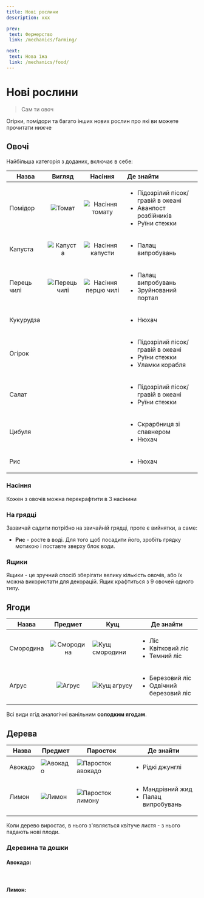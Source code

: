 ```yaml
---
title: Нові рослини 
description: xxx

prev:
 text: Фермерство
 link: /mechanics/farming/

next:
 text: Нова їжа
 link: /mechanics/food/
---
```


# Нові рослини

>Сам ти овоч  

Огірки, помідори та багато інших нових рослин про які ви можете прочитати нижче

## Овочі

Найбільша категорія з доданих, включає в себе:

| Назва | Вигляд | Насіння | Де знайти |
| -- | :--: | :--: | :-- |
| Помідор | <img class="antialiasing-off img-mehanics-plants-items" src="/public/images/mechanics/new-plants/tomato.png" alt="Томат"> | <img class="antialiasing-off img-mehanics-plants-items" src="/public/images/mechanics/new-plants/tomato_seeds.png" alt="Насіння томату"> | <ul> <li>Підозрілий пісок/гравій в океані</li><li>Аванпост розбійників</li><li>Руїни стежки</li> </ul> |
| Капуста | <img class="antialiasing-off img-mehanics-plants-items" src="/public/images/mechanics/new-plants/cabbage.png" alt="Капуста"> | <img class="antialiasing-off img-mehanics-plants-items" src="/public/images/mechanics/new-plants/cabbage_seeds.png" alt="Насіння капусти"> | <ul><li>Палац випробувань</li></ul> |
| Перець чилі | <img class="antialiasing-off img-mehanics-plants-items" src="/public/images/mechanics/new-plants/chilli_pepper.png" alt="Перець чилі"> | <img class="antialiasing-off img-mehanics-plants-items" src="/public/images/mechanics/new-plants/chilli_pepper_seeds.png" alt="Насіння перцю чилі"> | <ul><li>Палац випробувань</li><li>Зруйнований портал</li></ul> |
| Кукурудза | <img class="antialiasing-off img-mehanics-plants-items" src="/public/images/mechanics/new-plants/corn.png" alt=""> | <img class="antialiasing-off img-mehanics-plants-items" src="/public/images/mechanics/new-plants/corn_seeds.png" alt=""> | <ul><li>Нюхач</li></ul> |
| Огірок | <img class="antialiasing-off img-mehanics-plants-items" src="/public/images/mechanics/new-plants/cucumber.png" alt=""> | <img class="antialiasing-off img-mehanics-plants-items" src="/public/images/mechanics/new-plants/cucumber_seeds.png" alt=""> | <ul><li>Підозрілий пісок/гравій в океані</li><li>Руїни стежки</li><li>Уламки корабля</li></ul> |
| Салат | <img class="antialiasing-off img-mehanics-plants-items" src="/public/images/mechanics/new-plants/lettuce.png" alt=""> | <img class="antialiasing-off img-mehanics-plants-items" src="/public/images/mechanics/new-plants/lettuce_seeds.png" alt=""> | <ul><li>Підозрілий пісок/гравій в океані</li><li>Руїни стежки</li></ul> |
| Цибуля | <img class="antialiasing-off img-mehanics-plants-items" src="/public/images/mechanics/new-plants/onion.png" alt=""> | <img class="antialiasing-off img-mehanics-plants-items" src="/public/images/mechanics/new-plants/onion_seeds.png" alt=""> | <ul><li>Скрарбниця зі спавнером</li><li>Нюхач</li></ul> |
| Рис | <img class="antialiasing-off img-mehanics-plants-items" src="/public/images/mechanics/new-plants/rice_panicle.png" alt=""> | <img class="antialiasing-off img-mehanics-plants-items" src="/public/images/mechanics/new-plants/rice.png" alt=""> | <ul><li>Нюхач</li></ul> |
<!-- Для копіювання 
||||||
<img src="/public/images/mechanics/new-plants/" alt="" height="32" width="32">
-->
### Насіння

Кожен з овочів можна перекрафтити в 3 насінини

### На грядці

Зазвичай садити потрібно на звичайній грядці, проте є вийнятки, а саме:

- **Рис** - росте в воді. Для того щоб посадити його, зробіть грядку мотикою і поставте зверху блок води.

### Ящики

Ящики - це зручний спосіб зберігати велику кількість овочів, або їх можна використати для декорацій. Ящик крафтиться з 9 овочей одного типу.

## Ягоди

|Назва|Предмет|Кущ|Де знайти|
|--|:--:|--|--|
|Смородина|<img class="antialiasing-off img-mehanics-plants-items" src="/public/images/mechanics/new-plants/blackcurrants.png" alt="Смородина">|<img class="antialiasing-off img-mehanics-plants-items" src="/public/images/mechanics/new-plants/blackcurrants_bush_stage3.png" alt="Кущ смородини">|<ul><li>Ліс</li><li>Квітковий ліс</li><li>Темний ліс</li></ul>|
|Аґрус|<img class="antialiasing-off img-mehanics-plants-items" src="/public/images/mechanics/new-plants/gooseberry.png" alt="Аґрус">|<img class="antialiasing-off img-mehanics-plants-items" src="/public/images/mechanics/new-plants/gooseberry_bush_stage3.png" alt="Кущ аґрусу">|<ul><li>Березовий ліс</li><li>Одвічний березовий ліс</li></ul>|

Всі види ягід аналогічні ванільним **солодким ягодам**.

## Дерева

<!--<img src="/public/images/mechanics/new-plants/" alt=""></img>-->
|Назва|Предмет|Паросток|Де знайти|
|--|--|--|--|
|Авокадо|<img class="antialiasing-off img-mehanics-plants-items" src="/public/images/mechanics/new-plants/avocado.png" alt="Авокадо">|<img class="antialiasing-off img-mehanics-plants-items" src="/public/images/mechanics/new-plants/avocado_sapling.png" alt="Паросток авокадо">|<ul><li>Рідкі джунглі</li></ul>|
|Лимон|<img class="antialiasing-off img-mehanics-plants-items" src="/public/images/mechanics/new-plants/lemon.png" alt="Лимон">|<img class="antialiasing-off img-mehanics-plants-items" src="/public/images/mechanics/new-plants/lemon_sapling.png" alt="Паросток лимону">|<ul><li>Мандрівний жид</li><li>Палац випробувань</li></ul>|

Коли дерево виростає, в нього з'являється квітуче листя - з нього падають нові плоди.

### Деревина та дошки

#### Авокадо:

<div class="div-flex"><img class="img-mehanics-plants-block" src="/public/images/mechanics/new-plants/avocado_log.png" alt="">
<img class="img-mehanics-plants-block" src="/public/images/mechanics/new-plants/stripped_avocado_log.png" alt="">
<img class="img-mehanics-plants-block" src="/public/images/mechanics/new-plants/avocado_planks.png" alt=""></div>

#### Лимон:
<div class="div-flex"><img class="img-mehanics-plants-block" src="/public/images/mechanics/new-plants/lemon_log.png" alt="">
<img class="img-mehanics-plants-block" src="/public/images/mechanics/new-plants/stripped_lemon_log.png" alt="">
<img class="img-mehanics-plants-block" src="/public/images/mechanics/new-plants/lemon_planks.png" alt=""></div>
